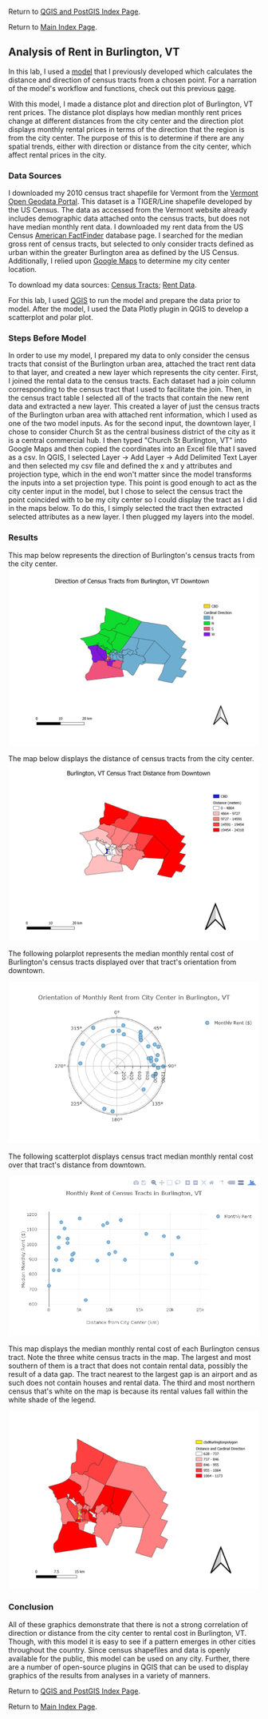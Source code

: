 Return to [QGIS and PostGIS Index Page](../qgis.md).

Return to [Main Index Page](../../index.md).

## Analysis of Rent in Burlington, VT

In this lab, I used a [model](/qgis/lab_1/model_final.png) that I previously developed which calculates the distance and direction of census tracts from a chosen point. For a narration of the model's workflow and functions, check out this previous [page](../lab_1/aa_chicago_lab.md).

With this model, I made a distance plot and direction plot of Burlington, VT rent prices. The distance plot displays how median monthly rent prices change at different distances from the city center and the direction plot displays monthly rental prices in terms of the direction that the region is from the city center. The purpose of this is to determine if there are any spatial trends, either with direction or distance from the city center, which affect rental prices in the city. 

### Data Sources

I downloaded my 2010 census tract shapefile for Vermont from the [Vermont Open Geodata Portal](https://geodata.vermont.gov/datasets/df13910a7c9943849d6986b703e5eafd_4). This dataset is a TIGER/Line shapefile developed by the US Census. The data as accessed from the Vermont website already includes demographic data attached onto the census tracts, but does not have median monthly rent data. I downloaded my rent data from the US Census [American FactFinder](https://factfinder.census.gov/faces/nav/jsf/pages/index.xhtml) database page. I searched for the median gross rent of census tracts, but selected to only consider tracts defined as urban within the greater Burlington area as defined by the US Census. Additionally, I relied upon [Google Maps](https://www.google.com/maps) to determine my city center location. 

To download my data sources: [Census Tracts](/qgis/lab_2/VT_2010_Census_Tract_Boundaries_and_Statistics.zip); [Rent Data](/qgis/lab_2/Rent_Data).


For this lab, I used [QGIS](https://www.qgis.org/en/site/) to run the model and prepare the data prior to model. After the model, I used the Data Plotly plugin in QGIS to develop a scatterplot and polar plot. 

### Steps Before Model

In order to use my model, I prepared my data to only consider the census tracts that consist of the Burlington urban area, attached the tract rent data to that layer, and created a new layer which represents the city center. First, I joined the rental data to the census tracts. Each dataset had a join column corresponding to the census tract that I used to facilitate the join. Then, in the census tract table I selected all of the tracts that contain the new rent data and extracted a new layer. This created a layer of just the census tracts of the Burlington urban area with attached rent information, which I used as one of the two model inputs. As for the second input, the downtown layer, I chose to consider Church St as the central business district of the city as it is a central commercial hub. I then typed "Church St Burlington, VT" into Google Maps and then copied the coordinates into an Excel file that I saved as a csv. In QGIS, I selected Layer -> Add Layer -> Add Delimited Text Layer and then selected my csv file and defined the x and y attributes and projection type, which in the end won't matter since the model transforms the inputs into a set projection type. This point is good enough to act as the city center input in the model, but I chose to select the census tract the point coincided with to be my city center so I could display the tract as I did in the maps below. To do this, I simply selected the tract then extracted selected attributes as a new layer. I then plugged my layers into the model.

### Results

This map below represents the direction of Burlington's census tracts from the city center. 
![direction](/qgis/lab_2/burlington_cardinal.png)

The map below displays the distance of census tracts from the city center. 
![distance](/qgis/lab_2/burlington_dist.png)

The following polarplot represents the median monthly rental cost of Burlington's census tracts displayed over that tract's orientation from downtown. 

![polar](/qgis/lab_2/newplot.png)

The following scatterplot displays census tract median monthly rental cost over that tract's distance from downtown.

![scatter](/qgis/lab_2/scatter_use.png.png)

This map displays the median monthly rental cost of each Burlington census tract. Note the three white census tracts in the map. The largest and most southern of them is a tract that does not contain rental data, possibly the result of a data gap. The tract nearest to the largest gap is an airport and as such does not contain houses and rental data. The third and most northern census that's white on the map is because its rental values fall within the white shade of the legend.

![rent](/qgis/lab_2/census__.png)

### Conclusion

All of these graphics demonstrate that there is not a strong correlation of direction or distance from the city center to rental cost in Burlington, VT. Though, with this model it is easy to see if a pattern emerges in other cities throughout the country. Since census shapefiles and data is openly available for the public, this model can be used on any city. Further, there are a number of open-source plugins in QGIS that can be used to display graphics of the results from analyses in a variety of manners. 

Return to [QGIS and PostGIS Index Page](../qgis.md).

Return to [Main Index Page](../../index.md).
